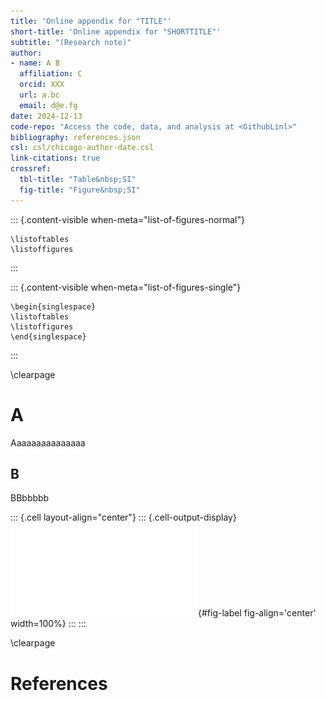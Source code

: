 ```yaml
---
title: 'Online appendix for "TITLE"'
short-title: 'Online appendix for "SHORTTITLE"'
subtitle: "(Research note)"
author:
- name: A B
  affiliation: C
  orcid: XXX
  url: a.bc
  email: d@e.fg
date: 2024-12-13
code-repo: "Access the code, data, and analysis at <GithubLinl>"
bibliography: references.json
csl: csl/chicago-author-date.csl
link-citations: true
crossref: 
  tbl-title: "Table&nbsp;SI"
  fig-title: "Figure&nbsp;SI"
---
```














::: {.content-visible when-meta="list-of-figures-normal"}






```{=latex}
\listoftables
\listoffigures
```






:::

::: {.content-visible when-meta="list-of-figures-single"}







```{=latex}
\begin{singlespace}
\listoftables
\listoffigures
\end{singlespace}
```







:::

\clearpage

# A

Aaaaaaaaaaaaaaa

## B

BBbbbbb






::: {.cell layout-align="center"}
::: {.cell-output-display}
![Figure Title](appendix_files/figure-pdf/fig-label-1.pdf){#fig-label fig-align='center' width=100%}
:::
:::






\clearpage

# References
